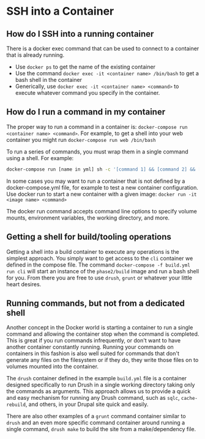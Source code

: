 # SSH into a Container

## How do I SSH into a running container

There is a docker exec command that can be used to connect to a container that is already running.  

* Use `docker ps` to get the name of the existing container
* Use the command `docker exec -it <container name> /bin/bash` to get a bash shell in the container
* Generically, use `docker exec -it <container name> <command>` to execute whatever command you specify in the container.

## How do I run a command in my container

The proper way to run a command in a container is: `docker-compose run <container name> <command>`. For example, to get 
a shell into your web container you might run `docker-compose run web /bin/bash`

To run a series of commands, you must wrap them in a single command using a shell. For example: 

```bash
docker-compose run [name in yml] sh -c '[command 1] && [command 2] && [command 3]'
```

In some cases you may want to run a container that is not defined by a docker-compose.yml file, for example to test a new 
container configuration. Use docker run to start a new container with a given image: `docker run -it <image name> <command>`

The docker run command accepts command line options to specify volume mounts, environment variables, the working 
directory, and more.

## Getting a shell for build/tooling operations

Getting a shell into a build container to execute any operations is the simplest approach. You simply want to get access 
to the `cli` container we defined in the compose file.  The command `docker-compose -f build.yml run cli` will start an 
instance of the `phase2/build` image and run a bash shell for you.  From there you are free to use `drush`, 
`grunt` or whatever your little heart desires.

## Running commands, but not from a dedicated shell

Another concept in the Docker world is starting a container to run a single command and allowing the container stop when 
the command is completed.  This is great if you run commands infrequently, or don't want to have another container 
constantly running.  Running your commands on containers in this fashion is also well suited for commands that don't 
generate any files on the filesystem or if they do, they write those files on to volumes mounted into the container.

The `drush` container defined in the example `build.yml` file is a container designed specifically to run Drush in a 
single working directory taking only the commands as arguments.  This approach allows us to provide a quick and easy 
mechanism for running any Drush command, such as `sqlc`, `cache-rebuild`, and others, in your Drupal site quick and easily.

There are also other examples of a `grunt` command container similar to `drush` and an even more specific command 
container around running a single command, `drush make` to build the site from a make/dependency file.
